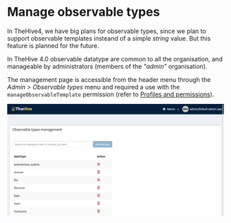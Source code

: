 # Manage observable types

In TheHive4, we have big plans for observable types, since we plan to support observable templates insteand of a simple *string* value. But this feature is planned for the future.

In TheHive 4.0 observable datatype are common to all the organisation, and manageable by administrators (members of the *"admin"* organisation).

The management page is accessible from the header menu through the *Admin > Observable types* menu and required a use with the `manageObservableTemplate` permission (refer to [Profiles and permissions](./profiles.md)).

![Observable types admin](./images/list-observable-types.png)

